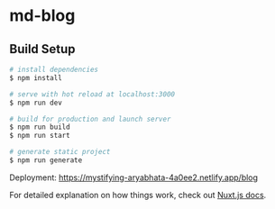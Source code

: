 # md-blog

## Build Setup

```bash
# install dependencies
$ npm install

# serve with hot reload at localhost:3000
$ npm run dev

# build for production and launch server
$ npm run build
$ npm run start

# generate static project
$ npm run generate
```
Deployment: https://mystifying-aryabhata-4a0ee2.netlify.app/blog

For detailed explanation on how things work, check out [Nuxt.js docs](https://nuxtjs.org).
